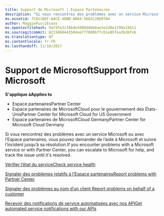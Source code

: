 ```yaml
---
title: Support de Microsoft | Espace Partenaires
description: "Si vous rencontrez des problèmes avec un service Microsoft ou avec l’Espace partenaires, vous pouvez demander de l'aide à Microsoft et suivre l'incident jusqu'à sa résolution."
ms.assetid: 7C811BEF-AACE-4DBB-8804-5682C20E0704
author: MaggiePucciEvans
ms.openlocfilehash: 9a74fe3cf8bde5000d4bb8ae5e1d0e1190a19411
ms.sourcegitcommit: 6215068443504ee777880bffcb1e85fea3b3bfeb
ms.translationtype: HT
ms.contentlocale: fr-FR
ms.lasthandoff: 11/16/2017
---
```

# <a name="support-from-microsoft"></a><span data-ttu-id="bfbf3-103">Support de Microsoft</span><span class="sxs-lookup"><span data-stu-id="bfbf3-103">Support from Microsoft</span></span>

**<span data-ttu-id="bfbf3-104">S'applique à</span><span class="sxs-lookup"><span data-stu-id="bfbf3-104">Applies to</span></span>**

-  <span data-ttu-id="bfbf3-105">Espace partenaires</span><span class="sxs-lookup"><span data-stu-id="bfbf3-105">Partner Center</span></span>
-  <span data-ttu-id="bfbf3-106">Espace partenaires de MicrosoftCloud pour le gouvernement des États-Unis</span><span class="sxs-lookup"><span data-stu-id="bfbf3-106">Partner Center for Microsoft Cloud for US Government</span></span>
-  <span data-ttu-id="bfbf3-107">Espace partenaires de MicrosoftCloud Germany</span><span class="sxs-lookup"><span data-stu-id="bfbf3-107">Partner Center for Microsoft Cloud Germany</span></span>

<span data-ttu-id="bfbf3-108">Si vous rencontrez des problèmes avec un service Microsoft ou avec l’Espace partenaires, vous pouvez demander de l’aide à Microsoft et suivre l’incident jusqu’à sa résolution.</span><span class="sxs-lookup"><span data-stu-id="bfbf3-108">If you encounter problems with a Microsoft service or with Partner Center, you can escalate to Microsoft for help, and track the issue until it's resolved.</span></span>

[<span data-ttu-id="bfbf3-109">Vérifier l’état du service</span><span class="sxs-lookup"><span data-stu-id="bfbf3-109">Check service health</span></span>](check-service-health.md)

[<span data-ttu-id="bfbf3-110">Signaler des problèmes relatifs à l’Espace partenaires</span><span class="sxs-lookup"><span data-stu-id="bfbf3-110">Report problems with Partner Center</span></span>](report-problems-with-partner-center.md)

[<span data-ttu-id="bfbf3-111">Signaler des problèmes au nom d’un client </span><span class="sxs-lookup"><span data-stu-id="bfbf3-111">Report problems on behalf of a customer</span></span>](report-problems-on-behalf-of-a-customer.md)

[<span data-ttu-id="bfbf3-112">Recevoir des notifications de service automatisées avec nos&nbsp;API</span><span class="sxs-lookup"><span data-stu-id="bfbf3-112">Get automated service notifications with our APIs</span></span>](get-automated-service-notifications-with-our-apis.md)

 

 



